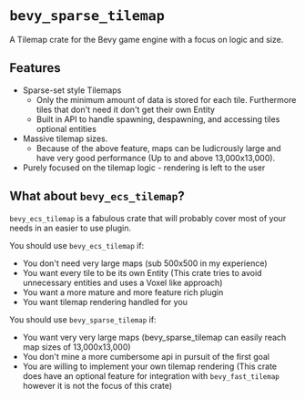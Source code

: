﻿# `bevy_sparse_tilemap`
A Tilemap crate for the Bevy game engine with a focus on logic and size.

## Features
- Sparse-set style Tilemaps
  - Only the minimum amount of data is stored for each tile. Furthermore tiles that don't need it don't get their own Entity
  - Built in API to handle spawning, despawning, and accessing tiles optional entities
- Massive tilemap sizes.
  - Because of the above feature, maps can be ludicrously large and have very good performance (Up to and above 13,000x13,000).
- Purely focused on the tilemap logic - rendering is left to the user

## What about `bevy_ecs_tilemap`?

`bevy_ecs_tilemap` is a fabulous crate that will probably cover most of your needs in an easier to use plugin.

You should use `bevy_ecs_tilemap` if:
- You don't need very large maps (sub 500x500 in my experience)
- You want every tile to be its own Entity (This crate tries to avoid unnecessary entities and uses a Voxel like approach)
- You want a more mature and more feature rich plugin
- You want tilemap rendering handled for you

You should use `bevy_sparse_tilemap` if:
- You want very very large maps (bevy_sparse_tilemap can easily reach map sizes of 13,000x13,000)
- You don't mine a more cumbersome api in pursuit of the first goal
- You are willing to implement your own tilemap rendering (This crate does have an optional feature for integration with `bevy_fast_tilemap` however it is not the focus of this crate)
